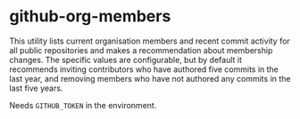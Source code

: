 # github-org-members

This utility lists current organisation members and recent commit activity
for all public repositories and makes a recommendation about membership
changes. The specific values are configurable, but by default it recommends
inviting contributors who have authored five commits in the last year, and
removing members who have not authored any commits in the last five years.

Needs `GITHUB_TOKEN` in the environment.
